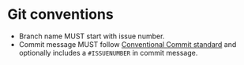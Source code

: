 # Git conventions

- Branch name MUST start with issue number.
- Commit message MUST follow [Conventional Commit standard](https://conventionalcommits.org/) and optionally includes a `#ISSUENUMBER` in commit message.
